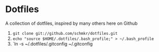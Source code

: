 Dotfiles
========

A collection of dotfiles, inspired by many others here on Github

1. `git clone git://github.com/schmkr/dotfiles.git`
2. `echo "source $HOME/.dotfiles/.bash_profile;" > ~/.bash_profile`
3. `ln -s ~/.dotfiles/.gitconfig ~/.gitconfig

